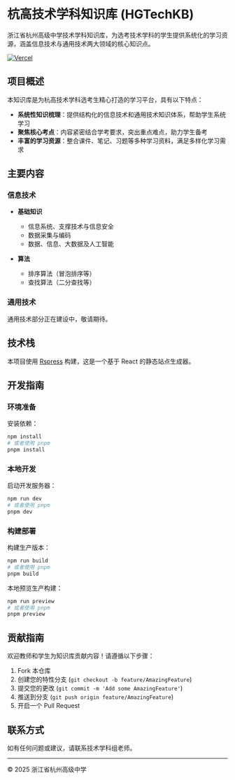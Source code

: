 # 杭高技术学科知识库 (HGTechKB)

浙江省杭州高级中学技术学科知识库，为选考技术学科的学生提供系统化的学习资源，涵盖信息技术与通用技术两大领域的核心知识点。

[![Vercel](https://img.shields.io/badge/Powered%20by-Vercel-black.svg?style=flat-square)](https://vercel.com)

## 项目概述

本知识库是为杭高技术学科选考生精心打造的学习平台，具有以下特点：

- **系统性知识梳理**：提供结构化的信息技术和通用技术知识体系，帮助学生系统学习
- **聚焦核心考点**：内容紧密结合学考要求，突出重点难点，助力学生备考
- **丰富的学习资源**：整合课件、笔记、习题等多种学习资料，满足多样化学习需求

## 主要内容

### 信息技术

- **基础知识**
  - 信息系统、支撑技术与信息安全
  - 数据采集与编码
  - 数据、信息、大数据及人工智能

- **算法**
  - 排序算法（冒泡排序等）
  - 查找算法（二分查找等）

### 通用技术

通用技术部分正在建设中，敬请期待。

## 技术栈

本项目使用 [Rspress](https://rspress.dev/) 构建，这是一个基于 React 的静态站点生成器。

## 开发指南

### 环境准备

安装依赖：

```bash
npm install
# 或者使用 pnpm
pnpm install
```

### 本地开发

启动开发服务器：

```bash
npm run dev
# 或者使用 pnpm
pnpm dev
```

### 构建部署

构建生产版本：

```bash
npm run build
# 或者使用 pnpm
pnpm build
```

本地预览生产构建：

```bash
npm run preview
# 或者使用 pnpm
pnpm preview
```

## 贡献指南

欢迎教师和学生为知识库贡献内容！请遵循以下步骤：

1. Fork 本仓库
2. 创建您的特性分支 (`git checkout -b feature/AmazingFeature`)
3. 提交您的更改 (`git commit -m 'Add some AmazingFeature'`)
4. 推送到分支 (`git push origin feature/AmazingFeature`)
5. 开启一个 Pull Request

## 联系方式

如有任何问题或建议，请联系技术学科组老师。

---

© 2025 浙江省杭州高级中学
